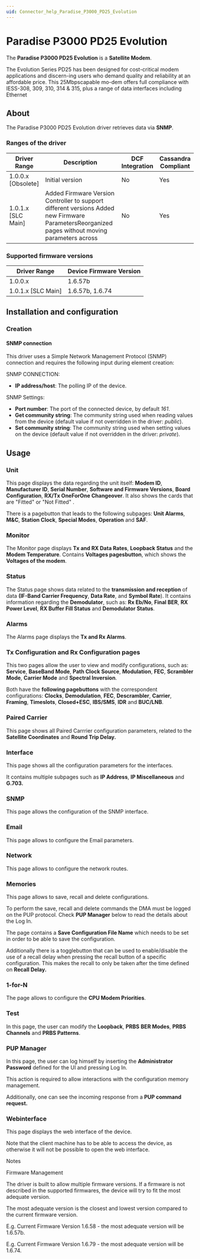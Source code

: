 ```yaml
---
uid: Connector_help_Paradise_P3000_PD25_Evolution
---
```


# Paradise P3000 PD25 Evolution

The **Paradise P3000 PD25 Evolution** is a **Satellite Modem**.

The Evolution Series PD25 has been designed for cost-critical modem applications and discern-ing users who demand quality and reliability at an affordable price. This 25Mbpscapable mo-dem offers full compliance with IESS-308, 309, 310, 314 & 315, plus a range of data interfaces including Ethernet


## About

The Paradise P3000 PD25 Evolution driver retrieves data via **SNMP**.

### Ranges of the driver

| **Driver Range**     | **Description**                                                                                                                                 | **DCF Integration** | **Cassandra Compliant** |
|----------------------|-------------------------------------------------------------------------------------------------------------------------------------------------|---------------------|-------------------------|
| 1.0.0.x \[Obsolete\] | Initial version                                                                                                                                 | No                  | Yes                     |
| 1.0.1.x \[SLC Main\] | Added Firmware Version Controller to support different versions Added new Firmware ParametersReorganized pages without moving parameters across | No                  | Yes                     |

### Supported firmware versions

| **Driver Range**     | **Device Firmware Version** |
|----------------------|-----------------------------|
| 1.0.0.x              | 1.6.57b                     |
| 1.0.1.x \[SLC Main\] | 1.6.57b, 1.6.74             |

## Installation and configuration

### Creation

#### SNMP connection

This driver uses a Simple Network Management Protocol (SNMP) connection and requires the following input during element creation:

SNMP CONNECTION:

- **IP address/host**: The polling IP of the device.

SNMP Settings:

- **Port number**: The port of the connected device, by default *161*.
- **Get community string**: The community string used when reading values from the device (default value if not overridden in the driver: *public*).
- **Set community string**: The community string used when setting values on the device (default value if not overridden in the driver: *private*).

## Usage

### Unit

This page displays the data regarding the unit itself: **Modem ID**, **Manufacturer ID**, **Serial Number**, **Software and Firmware Versions**, **Board Configuration**, **RX/Tx OneForOne Changeover**. It also shows the cards that are "Fitted" or "Not Fitted" .

There is a pagebutton that leads to the following subpages: **Unit Alarms**, **M&C**, **Station Clock**, **Special Modes**, **Operation** and **SAF**.

### Monitor

The Monitor page displays **Tx and RX Data Rates**, **Loopback Status** and the **Modem Temperature**.
Contains **Voltages pagesbutton**, which shows the **Voltages of the modem**.

### Status

The Status page shows data related to the **transmission and reception** of data **(IF-Band Carrier Frequency**, **Data Rate**, and **Symbol Rate**). It contains information regarding the **Demodulator**, such as: **Rx Eb/No**, **Final BER**, **RX Power Level**, **RX Buffer Fill Status** and **Demodulator Status**.

### Alarms

The Alarms page displays the **Tx and Rx Alarms**.

### Tx Configuration and Rx Configuration pages

This two pages allow the user to view and modify configurations, such as: **Service**, **BaseBand Mode**, **Path Clock Source**, **Modulation**, **FEC**, **Scrambler Mode**, **Carrier Mode** and **Spectral Inversion**.

Both have the **following pagebuttons** with the correspondent configurations: **Clocks**, **Demodulation**, **FEC**, **Descrambler**, **Carrier**, **Framing**, **Timeslots**, **Closed+ESC**, **IBS/SMS**, **IDR** and **BUC/LNB**.

### Paired Carrier

This page shows all Paired Carrrier configuration parameters, related to the **Satellite Coordinates** and **Round Trip Delay.**

### Interface

This page shows all the configuration parameters for the interfaces.

It contains multiple subpages such as **IP Address**, **IP Miscellaneous** and **G.703.**

### SNMP

This page allows the configuration of the SNMP interface.

### Email

This page allows to configure the Email parameters.

### Network

This page allows to configure the network routes.

### Memories

This page allows to save, recall and delete configurations.

To perform the save, recall and delete commands the DMA must be logged on the PUP protocol. Check **PUP Manager** below to read the details about the Log In.

The page contains a **Save Configuration File Name** which needs to be set in order to be able to save the configuration.

Additionally there is a togglebutton that can be used to enable/disable the use of a recall delay when pressing the recall button of a specific configuration. This makes the recall to only be taken after the time defined on **Recall Delay.**

### 1-for-N

The page allows to configure the **CPU Modem Priorities**.

### Test

In this page, the user can modify the **Loopback**, **PRBS** **BER Modes**, **PRBS Channels** and **PRBS Patterns**.

### PUP Manager

In this page, the user can log himself by inserting the **Administrator Password** defined for the UI and pressing Log In.

This action is required to allow interactions with the configuration memory management.

Additionally, one can see the incoming response from a **PUP command request.**

### Webinterface

This page displays the web interface of the device.

Note that the client machine has to be able to access the device, as otherwise it will not be possible to open the web interface.

Notes

Firmware Management

The driver is built to allow multiple firmware versions. If a firmware is not described in the supported firmwares, the device will try to fit the most adequate version.

The most adequate version is the closest and lowest version compared to the current firmware version.

E.g. Current Firmware Version 1.6.58 - the most adequate version will be 1.6.57b.

E.g. Current Firmware Version 1.6.79 - the most adequate version will be 1.6.74.


